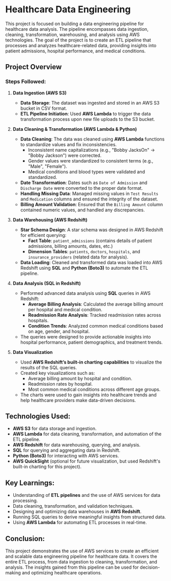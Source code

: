# Healthcare Data Engineering

This project is focused on building a data engineering pipeline for healthcare data analysis. The pipeline encompasses data ingestion, cleaning, transformation, warehousing, and analysis using AWS technologies. The goal of the project is to create an ETL pipeline that processes and analyzes healthcare-related data, providing insights into patient admissions, hospital performance, and medical conditions.

## Project Overview

### Steps Followed:

1. **Data Ingestion (AWS S3)**
   - **Data Storage**: The dataset was ingested and stored in an AWS S3 bucket in CSV format.
   - **ETL Pipeline Initiation**: Used **AWS Lambda** to trigger the data transformation process upon new file uploads to the S3 bucket.

2. **Data Cleaning & Transformation (AWS Lambda & Python)**
   - **Data Cleaning**: The data was cleaned using **AWS Lambda** functions to standardize values and fix inconsistencies.
     - Inconsistent name capitalizations (e.g., "Bobby JacksOn" → "Bobby Jackson") were corrected.
     - Gender values were standardized to consistent terms (e.g., "Male", "Female").
     - Medical conditions and blood types were validated and standardized.
   - **Date Transformation**: Dates such as `Date of Admission` and `Discharge Date` were converted to the proper date format.
   - **Handling Missing Data**: Managed missing values in `Test Results` and `Medication` columns and ensured the integrity of the dataset.
   - **Billing Amount Validation**: Ensured that the `Billing Amount` column contained numeric values, and handled any discrepancies.

3. **Data Warehousing (AWS Redshift)**
   - **Star Schema Design**: A star schema was designed in AWS Redshift for efficient querying:
     - **Fact Table**: `patient_admissions` (contains details of patient admissions, billing amounts, dates, etc.)
     - **Dimension Tables**: `patients`, `doctors`, `hospitals`, and `insurance_providers` (related data for analysis).
   - **Data Loading**: Cleaned and transformed data was loaded into AWS Redshift using **SQL** and **Python (Boto3)** to automate the ETL pipeline.

4. **Data Analysis (SQL in Redshift)**
   - Performed advanced data analysis using **SQL** queries in AWS Redshift:
     - **Average Billing Analysis**: Calculated the average billing amount per hospital and medical condition.
     - **Readmission Rate Analysis**: Tracked readmission rates across hospitals.
     - **Condition Trends**: Analyzed common medical conditions based on age, gender, and hospital.
   - The queries were designed to provide actionable insights into hospital performance, patient demographics, and treatment trends.

5. **Data Visualization**
   - Used **AWS Redshift’s built-in charting capabilities** to visualize the results of the SQL queries.
   - Created key visualizations such as:
     - Average billing amount by hospital and condition.
     - Readmission rates by hospital.
     - Most common medical conditions across different age groups.
   - The charts were used to gain insights into healthcare trends and help healthcare providers make data-driven decisions.

## Technologies Used:
- **AWS S3** for data storage and ingestion.
- **AWS Lambda** for data cleaning, transformation, and automation of the ETL pipeline.
- **AWS Redshift** for data warehousing, querying, and analysis.
- **SQL** for querying and aggregating data in Redshift.
- **Python (Boto3)** for interacting with AWS services.
- **AWS QuickSight** (optional for future visualization, but used Redshift's built-in charting for this project).

## Key Learnings:
- Understanding of **ETL pipelines** and the use of AWS services for data processing.
- Data cleaning, transformation, and validation techniques.
- Designing and optimizing data warehouses in **AWS Redshift**.
- Running SQL queries to derive meaningful insights from structured data.
- Using **AWS Lambda** for automating ETL processes in real-time.

## Conclusion:
This project demonstrates the use of AWS services to create an efficient and scalable data engineering pipeline for healthcare data. It covers the entire ETL process, from data ingestion to cleaning, transformation, and analysis. The insights gained from this pipeline can be used for decision-making and optimizing healthcare operations.
